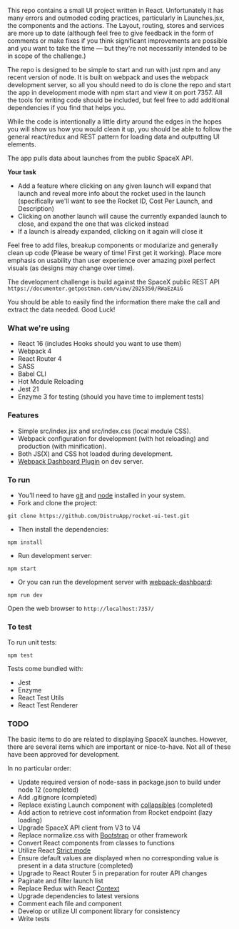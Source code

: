 This repo contains a small UI project written in React. Unfortunately it has many errors and outmoded coding practices, particularly in Launches.jsx, the components and the actions. The Layout, routing, stores and services are more up to date (although feel free to give feedback in the form of comments or make fixes if you think significant improvements are possible and you want to take the time — but they're not necessarily intended to be in scope of the challenge.)

The repo is designed to be simple to start and run with just npm and any recent version of node. It is built on webpack and uses the webpack development server, so all you should need to do is clone the repo and start the app in development mode with npm start and view it on port 7357. All the tools for writing code should be included, but feel free to add additional dependencies if you find that helps you.

While the code is intentionally a little dirty around the edges in the hopes you will show us how you would clean it up, you should be able to follow the general react/redux and REST pattern for loading data and outputting UI elements.

The app pulls data about launches from the public SpaceX API.

**Your task**

- Add a feature where clicking on any given launch will expand that launch and reveal more info about the rocket used in the launch (specifically we'll want to see the Rocket ID, Cost Per Launch, and Description)
- Clicking on another launch will cause the currently expanded launch to close, and expand the one that was clicked instead
- If a launch is already expanded, clicking on it again will close it

Feel free to add files, breakup components or modularize and generally clean up code (Please be weary of time! First get it working). Place more emphasis on usability than user experience over amazing pixel perfect visuals (as designs may change over time).

The development challenge is build against the SpaceX public REST API `https://documenter.getpostman.com/view/2025350/RWaEzAiG`

You should be able to easily find the information there make the call and extract the data needed. Good Luck!

### What we're using

* React 16 (includes Hooks should you want to use them)
* Webpack 4
* React Router 4
* SASS
* Babel CLI
* Hot Module Reloading
* Jest 21
* Enzyme 3 for testing (should you have time to implement tests)

### Features

* Simple src/index.jsx and src/index.css (local module CSS).
* Webpack configuration for development (with hot reloading) and production (with minification).
* Both JS(X) and CSS hot loaded during development.
* [Webpack Dashboard Plugin](https://github.com/FormidableLabs/webpack-dashboard) on dev server.

### To run

* You'll need to have [git](https://git-scm.com/) and [node](https://nodejs.org/en/) installed in your system.
* Fork and clone the project:

```
git clone https://github.com/DistruApp/rocket-ui-test.git
```

* Then install the dependencies:

```
npm install
```

* Run development server:

```
npm start
```

* Or you can run the development server with [webpack-dashboard](https://github.com/FormidableLabs/webpack-dashboard):

```
npm run dev
```

Open the web browser to `http://localhost:7357/`


### To test
To run unit tests:

```
npm test
```

Tests come bundled with:

* Jest
* Enzyme
* React Test Utils
* React Test Renderer

### TODO
The basic items to do are related to displaying SpaceX launches.  However, there are several items which are important or nice-to-have.  Not all of these have been approved for development.

In no particular order:

* Update required version of node-sass in package.json to build under node 12 (completed)
* Add .gitignore (completed)
* Replace existing Launch component with [collapsibles](https://www.npmjs.com/package/@faceless-ui/collapsibles) (completed)
* Add action to retrieve cost information from Rocket endpoint (lazy loading)
* Upgrade SpaceX API client from V3 to V4
* Replace normalize.css with [Bootstrap](https://getbootstrap.com/) or other framework
* Convert React components from classes to functions
* Utilize React [Strict mode](https://reactjs.org/docs/strict-mode.html)
* Ensure default values are displayed when no corresponding value is present in a data structure (completed)
* Upgrade to React Router 5 in preparation for router API changes
* Paginate and filter launch list
* Replace Redux with React [Context](https://reactjs.org/docs/context.html)
* Upgrade dependencies to latest versions
* Comment each file and component
* Develop or utilize UI component library for consistency
* Write tests
